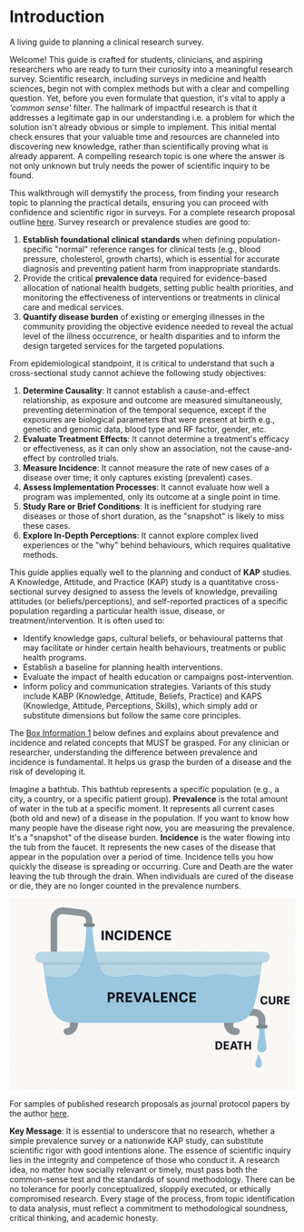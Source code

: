 # Introduction

A living guide to planning a clinical research survey.

Welcome! This guide is crafted for students, clinicians, and aspiring researchers who are ready to turn their curiosity into a meaningful research survey. Scientific research, including surveys in medicine and health sciences, begin not with complex methods but with a clear and compelling question. Yet, before you even formulate that question, it's vital to apply a _'common sense'_ filter. The hallmark of impactful research is that it addresses a legitimate gap in our understanding i.e. a problem for which the solution isn't already obvious or simple to implement. This initial mental check ensures that your valuable time and resources are channeled into discovering new knowledge, rather than scientifically proving what is already apparent. A compelling research topic is one where the answer is not only unknown but truly needs the power of scientific inquiry to be found.

This walkthrough will demystify the process, from finding your research topic to planning the practical details, ensuring you can proceed with confidence and scientific rigor in surveys. For a complete research proposal outline [here](https://drive.google.com/file/d/14_7a6IB8dNycSwBHNhEyKrJ4i46flsq2/view?usp=share_link). Survey research or prevalence studies are good to:

1. **Establish foundational clinical standards** when defining population-specific "normal" reference ranges for clinical tests (e.g., blood pressure, cholesterol, growth charts), which is essential for accurate diagnosis and preventing patient harm from inappropriate standards.
2. Provide the critical **prevalence data** required for evidence-based allocation of national health budgets, setting public health priorities, and monitoring the effectiveness of interventions or treatments in clinical care and medical services.
3. **Quantify disease burden** of existing or emerging illnesses in the community providing the objective evidence needed to reveal the actual level of the illness occurrence, or health disparities and to inform the design targeted services for the targeted populations.

From epidemiological standpoint, it is critical to understand that such a cross-sectional study cannot achieve the following study objectives:

1. **Determine Causality**: It cannot establish a cause-and-effect relationship, as exposure and outcome are measured simultaneously, preventing determination of the temporal sequence, except if the exposures are biological parameters that were present at birth e.g., genetic and genomic data, blood type and RF factor, gender, etc.
2. **Evaluate Treatment Effects**: It cannot determine a treatment's efficacy or effectiveness, as it can only show an association, not the cause-and-effect by controlled trials.
3. **Measure Incidence**: It cannot measure the rate of new cases of a disease over time; it only captures existing (prevalent) cases.
4. **Assess Implementation Processes**: It cannot evaluate how well a program was implemented, only its outcome at a single point in time.
5. **Study Rare or Brief Conditions**: It is inefficient for studying rare diseases or those of short duration, as the "snapshot" is likely to miss these cases.
6. **Explore In-Depth Perceptions**: It cannot explore complex lived experiences or the "why" behind behaviours, which requires qualitative methods.

This guide applies equally well to the planning and conduct of **KAP** studies. A Knowledge, Attitude, and Practice (KAP) study is a quantitative cross-sectional survey designed to assess the levels of knowledge, prevailing attitudes (or beliefs/perceptions), and self-reported practices of a specific population regarding a particular health issue, disease, or treatment/intervention. It is often used to:

* Identify knowledge gaps, cultural beliefs, or behavioural patterns that may facilitate or hinder certain health behaviours, treatments or public health programs.
* Establish a baseline for planning health interventions.
* Evaluate the impact of health education or campaigns post-intervention.
* Inform policy and communication strategies. Variants of this study include KABP (Knowledge, Attitude, Beliefs, Practice) and KAPS (Knowledge, Attitude, Perceptions, Skills), which simply add or substitute dimensions but follow the same core principles.

The [Box Information 1](resources/box-1-prevalence-incidence.md) below defines and explains about prevalence and incidence and related concepts that MUST be grasped. For any clinician or researcher, understanding the difference between prevalence and incidence is fundamental. It helps us grasp the burden of a disease and the risk of developing it.

Imagine a bathtub. This bathtub represents a specific population (e.g., a city, a country, or a specific patient group). **Prevalence** is the total amount of water in the tub at a specific moment. It represents all current cases (both old and new) of a disease in the population. If you want to know how many people have the disease right now, you are measuring the prevalence. It's a "snapshot" of the disease burden. **Incidence** is the water flowing into the tub from the faucet. It represents the new cases of the disease that appear in the population over a period of time. Incidence tells you how quickly the disease is spreading or occurring. Cure and Death are the water leaving the tub through the drain. When individuals are cured of the disease or die, they are no longer counted in the prevalence numbers.

![The bathub analogy of incidence and prevalence](./assets/bathub_analogy.png)

For samples of published research proposals as journal protocol papers by the author [here](https://drive.google.com/drive/folders/1c4OavVFVQElKiW73voaSRbi792nwLt3U?usp=share_link).

**Key Message**: It is essential to underscore that no research, whether a simple prevalence survey or a nationwide KAP study, can substitute scientific rigor with good intentions alone. The essence of scientific inquiry lies in the integrity and competence of those who conduct it. A research idea, no matter how socially relevant or timely, must pass both the common-sense test and the standards of sound methodology. There can be no tolerance for poorly conceptualized, sloppily executed, or ethically compromised research. Every stage of the process, from topic identification to data analysis, must reflect a commitment to methodological soundness, critical thinking, and academic honesty.
